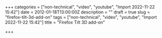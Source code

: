 +++
categories = ["non-technical", "video", "youtube", "Import 2022-11-22 15:42"]
date = 2012-01-18T13:00:00Z
description = ""
draft = true
slug = "firefox-tilt-3d-add-on"
tags = ["non-technical", "video", "youtube", "Import 2022-11-22 15:42"]
title = "Firefox Tilt 3D add-on"

+++




